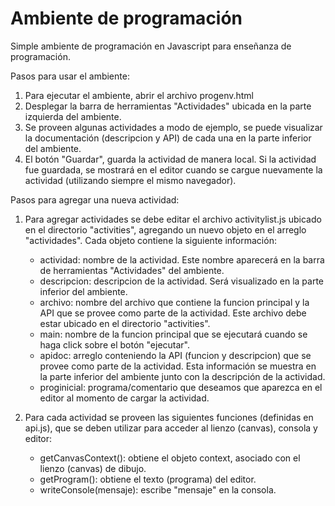 # Ambiente de programación

Simple ambiente de programación en Javascript para enseñanza de programación.

Pasos para usar el ambiente:


1. Para  ejecutar el ambiente, abrir el archivo progenv.html
2. Desplegar la barra de herramientas "Actividades" ubicada en la parte izquierda del ambiente.
3. Se proveen algunas actividades a modo de ejemplo, se puede visualizar la documentación (descripcion y API) de cada una en la parte inferior del ambiente. 
4. El botón "Guardar",  guarda la actividad  de manera local. Si la actividad fue guardada, se mostrará en el editor cuando se cargue nuevamente la actividad (utilizando siempre el mismo navegador).

Pasos para agregar una nueva actividad:

1. Para agregar actividades se debe editar el archivo activitylist.js ubicado en el directorio "activities",  agregando un nuevo objeto en el arreglo "actividades". Cada objeto contiene la siguiente información:

    - actividad: nombre de la actividad. Este nombre aparecerá en la barra de herramientas "Actividades" del ambiente.
    - descripcion: descripcion de la actividad. Será visualizado en la parte inferior del ambiente.
    - archivo: nombre del archivo que contiene la funcion principal y la API que se provee como parte de la actividad. Este archivo debe estar ubicado en el directorio "activities".
    - main: nombre de la funcion principal que se ejecutará cuando se haga click sobre el botón "ejecutar".
    - apidoc: arreglo conteniendo la API (funcion y descripcion) que se provee como parte de la actividad. Esta información se muestra en la parte inferior del ambiente junto con la descripción de la actividad.
    - proginicial: programa/comentario que deseamos  que aparezca en el editor al momento de cargar la actividad.

2. Para cada actividad se proveen las siguientes funciones (definidas en api.js), que se deben utilizar para acceder al lienzo (canvas), consola y editor:

    - getCanvasContext(): obtiene el objeto context, asociado con el lienzo (canvas) de dibujo.
    - getProgram(): obtiene el texto (programa) del editor.
    - writeConsole(mensaje): escribe "mensaje" en la consola.




